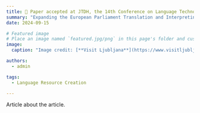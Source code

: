 ```yaml
---
title: 🎉 Paper accepted at JTDH, the 14th Conference on Language Technologies and Digital Humanities 
summary: "Expanding the European Parliament Translation and Interpreting Corpus: A Modular Pipeline for the Construction of Complex Corpora"
date: 2024-09-15

# Featured image
# Place an image named `featured.jpg/png` in this page's folder and customize its options here.
image:
  caption: "Image credit: [**Visit Ljubljana**](https://www.visitljubljana.com/en/poi/faculty-of-electrical-engineering/)"

authors:
  - admin

tags:
  - Language Resource Creation

---
```


Article about the article.